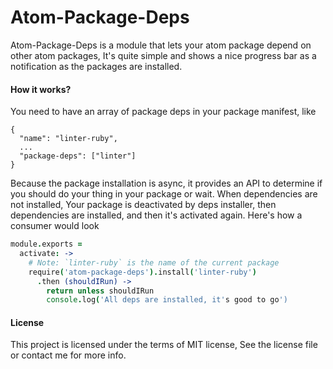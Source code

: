 Atom-Package-Deps
===========
Atom-Package-Deps is a module that lets your atom package depend on other atom packages, It's quite simple and shows a nice progress bar as a notification as the packages are installed.

#### How it works?
You need to have an array of package deps in your package manifest, like
```
{
  "name": "linter-ruby",
  ...
  "package-deps": ["linter"]
}
```
Because the package installation is async, it provides an API to determine if you should do your thing in your package or wait. When dependencies are not installed, Your package is deactivated by deps installer, then dependencies are installed, and then it's activated again. Here's how a consumer would look
```coffee
module.exports =
  activate: ->
    # Note: `linter-ruby` is the name of the current package
    require('atom-package-deps').install('linter-ruby')
      .then (shouldIRun) ->
        return unless shouldIRun
        console.log('All deps are installed, it's good to go')
```

#### License
This project is licensed under the terms of MIT license, See the license file or contact me for more info.
